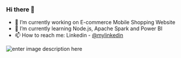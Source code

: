 ### Hi there 👋

- 🔭 I’m currently working on E-commerce Mobile Shopping Website
- 🌱 I’m currently learning Node.js, Apache Spark and Power BI
- 📫 How to reach me: Linkedin - [@mylinkedin](https://www.linkedin.com/in/shivesh-chaturvedi-523109171/)

![enter image description here](https://github-readme-stats.vercel.app/api?username=Shivesh21122000&&show_icons=true&title_color=bb2acf&icon_color=bb2acf&text_color=daf7dc&bg_color=151515)
